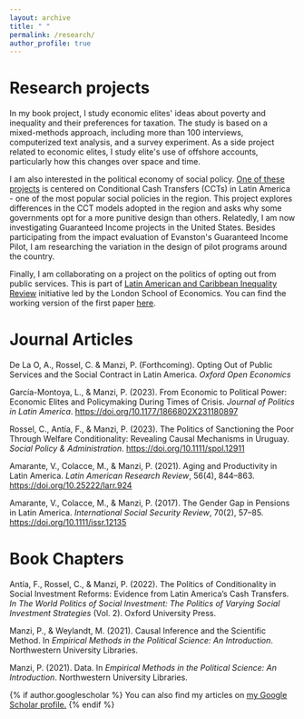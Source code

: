 ```yaml
---
layout: archive
title: " "
permalink: /research/
author_profile: true
---
```


# Research projects

In my book project, I study economic elites' ideas about poverty and inequality and their preferences for taxation. The study is based on a mixed-methods approach, including more than 100 interviews, computerized text analysis, and a survey experiment. As a side project related to economic elites, I study elite's use of offshore accounts, particularly how this changes over space and time. 

I am also interested in the political economy of social policy. [One of these projects](https://condicionalidades.wordpress.com/) is centered on Conditional Cash Transfers (CCTs) in Latin America - one of the most popular social policies in the region. This project explores differences in the CCT models adopted in the region and asks why some governments opt for a more punitive design than others. Relatedly, I am now investigating Guaranteed Income projects in the United States. Besides participating from the impact evaluation of Evanston's Guaranteed Income Pilot, I am researching the variation in the design of pilot programs around the country.   

Finally, I am collaborating on a project on the politics of opting out from public services. This is part of [Latin American and Caribbean Inequality Review](https://lacir.lse.ac.uk/) initiative led by the London School of Economics. You can find the working version of the first paper [here](https://lacir.lse.ac.uk/en-gb/publications/opting-out-from-public-services-and-the-social-contract-in-latin-america).


# Journal Articles

De La O, A., Rossel, C. & Manzi, P. (Forthcoming). Opting Out of Public Services and the Social Contract in Latin America. *Oxford Open Economics*

García-Montoya, L., & Manzi, P. (2023). From Economic to Political Power: Economic Elites and Policymaking During Times of Crisis. *Journal of Politics in Latin America*. https://doi.org/10.1177/1866802X231180897

Rossel, C., Antía, F., & Manzi, P. (2023). The Politics of Sanctioning the Poor Through Welfare Conditionality: Revealing Causal Mechanisms in Uruguay. *Social Policy & Administration*. https://doi.org/10.1111/spol.12911

Amarante, V., Colacce, M., & Manzi, P. (2021). Aging and Productivity in Latin America. *Latin American Research Review*, 56(4), 844–863. https://doi.org/10.25222/larr.924

Amarante, V., Colacce, M., & Manzi, P. (2017). The Gender Gap in Pensions in Latin America. *International Social Security Review*, 70(2), 57–85. https://doi.org/10.1111/issr.12135

# Book Chapters

Antía, F., Rossel, C., & Manzi, P. (2022). The Politics of Conditionality in Social Investment Reforms: Evidence from Latin America’s Cash Transfers. *In The World Politics of Social Investment: The Politics of Varying Social Investment Strategies* (Vol. 2). Oxford University Press.

Manzi, P., & Weylandt, M. (2021). Causal Inference and the Scientific Method. In *Empirical Methods in the Political Science: An Introduction*. Northwestern University Libraries.

Manzi, P. (2021). Data. In *Empirical Methods in the Political Science: An Introduction*. Northwestern University Libraries.






{% if author.googlescholar %}
  You can also find my articles on <u><a href="{{author.googlescholar}}">my Google Scholar profile</a>.</u>
{% endif %}

